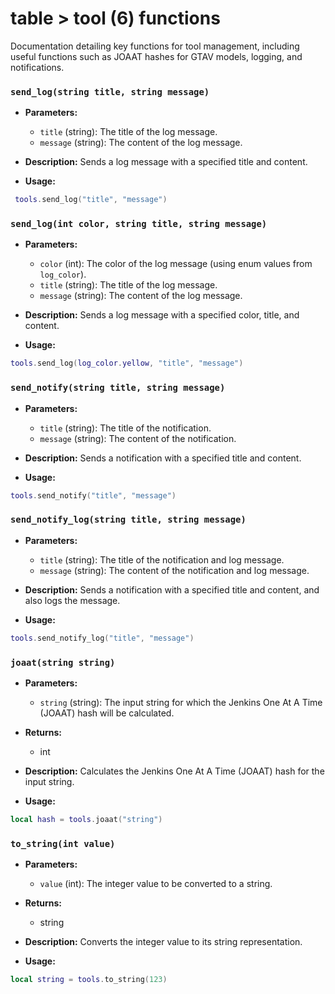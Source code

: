 # table > tool (6) functions 
Documentation detailing key functions for tool management, including useful functions such as JOAAT hashes for GTAV models, logging, and notifications.

### `send_log(string title, string message)`

- **Parameters:**
  - `title` (string): The title of the log message.
  - `message` (string): The content of the log message.

- **Description:**
  Sends a log message with a specified title and content.

- **Usage:**
```lua
 tools.send_log("title", "message")
```

### `send_log(int color, string title, string message)`

- **Parameters:**
  - `color` (int): The color of the log message (using enum values from `log_color`).
  - `title` (string): The title of the log message.
  - `message` (string): The content of the log message.

- **Description:**
  Sends a log message with a specified color, title, and content.

- **Usage:**
```lua
tools.send_log(log_color.yellow, "title", "message")
```

### `send_notify(string title, string message)`

- **Parameters:**
  - `title` (string): The title of the notification.
  - `message` (string): The content of the notification.

- **Description:**
  Sends a notification with a specified title and content.

- **Usage:**
```lua
tools.send_notify("title", "message")
```

### `send_notify_log(string title, string message)`

- **Parameters:**
  - `title` (string): The title of the notification and log message.
  - `message` (string): The content of the notification and log message.

- **Description:**
  Sends a notification with a specified title and content, and also logs the message.

- **Usage:**
```lua
tools.send_notify_log("title", "message")
```

### `joaat(string string)`

- **Parameters:**
  - `string` (string): The input string for which the Jenkins One At A Time (JOAAT) hash will be calculated.

- **Returns:**
  - int

- **Description:**
  Calculates the Jenkins One At A Time (JOAAT) hash for the input string.

- **Usage:**
```lua
local hash = tools.joaat("string")
```

### `to_string(int value)`

- **Parameters:**
  - `value` (int): The integer value to be converted to a string.

- **Returns:**
  - string

- **Description:**
  Converts the integer value to its string representation.

- **Usage:**
```lua
local string = tools.to_string(123)
```

